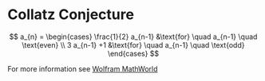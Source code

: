 # Collatz Conjecture


$$
a_{n} = \begin{cases} 
\frac{1}{2} a_{n-1}  &\text{for} \quad a_{n-1} \quad \text{even} \\ 
3 a_{n-1} +1 &\text{for} \quad a_{n-1} \quad \text{odd} \end{cases}
$$



For more information see [Wolfram MathWorld](https://mathworld.wolfram.com/CollatzProblem.html)
